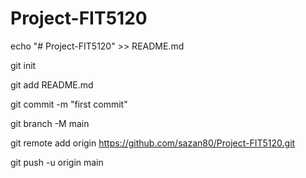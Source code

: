 # Project-FIT5120
echo "# Project-FIT5120" >> README.md

git init

git add README.md

git commit -m "first commit"

git branch -M main

git remote add origin https://github.com/sazan80/Project-FIT5120.git

git push -u origin main


